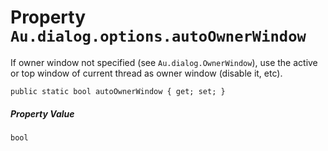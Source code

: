 # Property `Au.dialog.options.autoOwnerWindow`

If owner window not specified (see `Au.dialog.OwnerWindow`), use the active or top window of current thread as owner window (disable it, etc).

```
public static bool autoOwnerWindow { get; set; }
```

##### Property Value

`bool`